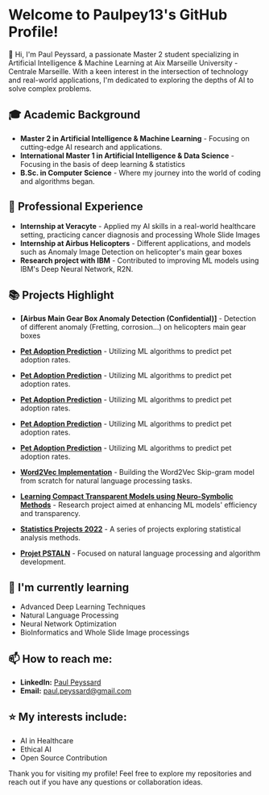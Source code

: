 # Welcome to Paulpey13's GitHub Profile!

👋 Hi, I'm Paul Peyssard, a passionate Master 2 student specializing in Artificial Intelligence & Machine Learning at Aix Marseille University - Centrale Marseille. With a keen interest in the intersection of technology and real-world applications, I'm dedicated to exploring the depths of AI to solve complex problems.

## 🎓 Academic Background
- **Master 2 in Artificial Intelligence & Machine Learning** - Focusing on cutting-edge AI research and applications.
- **International Master 1 in Artificial Intelligence & Data Science** - Focusing in the basis of deep learning & statistics
- **B.Sc. in Computer Science** - Where my journey into the world of coding and algorithms began.

## 💼 Professional Experience
- **Internship at Veracyte** - Applied my AI skills in a real-world healthcare setting, practicing cancer diagnosis and processing Whole Slide Images
- **Internship at Airbus Helicopters** - Different applications, and models such as Anomaly Image Detection on helicopter's main gear boxes
- **Research project with IBM** - Contributed to improving ML models using IBM's Deep Neural Network, R2N.

## 📚 Projects Highlight
- **[Airbus Main Gear Box Anomaly Detection (Confidential)]** - Detection of different anomaly (Fretting, corrosion...) on helicopters main gear boxes
- **[Pet Adoption Prediction](https://github.com/Paulpey13/Pet-adoption-prediction---Machine-Learning)** - Utilizing ML algorithms to predict pet adoption rates.
- **[Pet Adoption Prediction](https://github.com/Paulpey13/Pet-adoption-prediction---Machine-Learning)** - Utilizing ML algorithms to predict pet adoption rates.
- **[Pet Adoption Prediction](https://github.com/Paulpey13/Pet-adoption-prediction---Machine-Learning)** - Utilizing ML algorithms to predict pet adoption rates.
- **[Pet Adoption Prediction](https://github.com/Paulpey13/Pet-adoption-prediction---Machine-Learning)** - Utilizing ML algorithms to predict pet adoption rates.

- **[Pet Adoption Prediction](https://github.com/Paulpey13/Pet-adoption-prediction---Machine-Learning)** - Utilizing ML algorithms to predict pet adoption rates.
- **[Word2Vec Implementation](https://github.com/Paulpey13/W2V-from-scratch)** - Building the Word2Vec Skip-gram model from scratch for natural language processing tasks.
- **[Learning Compact Transparent Models using Neuro-Symbolic Methods](https://github.com/Paulpey13/Learning-Compact-Transparent-Models-using-Neuro-Symbolic-Methods)** - Research project aimed at enhancing ML models' efficiency and transparency.
- **[Statistics Projects 2022](https://github.com/Paulpey13/Statistics-Projects_2022)** - A series of projects exploring statistical analysis methods.
- **[Projet PSTALN](https://github.com/Paulpey13/Projet_PSTALN)** - Focused on natural language processing and algorithm development.



## 🌱 I'm currently learning
- Advanced Deep Learning Techniques
- Natural Language Processing
- Neural Network Optimization
- BioInformatics and Whole Slide Image processings

## 📫 How to reach me:
- **LinkedIn:** [Paul Peyssard](https://www.linkedin.com/in/paul-peyssard-a7b460229)
- **Email:** paul.peyssard@gmail.com

## ⭐ My interests include:
- AI in Healthcare
- Ethical AI
- Open Source Contribution

Thank you for visiting my profile! Feel free to explore my repositories and reach out if you have any questions or collaboration ideas.
